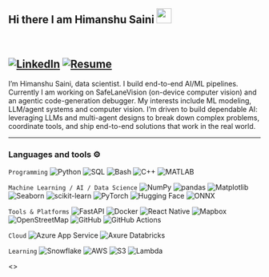 ## Hi there I am Himanshu Saini <img src="https://raw.githubusercontent.com/MartinHeinz/MartinHeinz/master/wave.gif" width="30px">
<br/>

[![LinkedIn](https://img.shields.io/badge/linkedin-%230077B5.svg?style=for-the-badge&logo=linkedin&logoColor=white)](https://www.linkedin.com/in/sainihimanshu/) [![Resume](https://img.shields.io/badge/Resume-Download-2ea44f?logo=adobeacrobatreader&logoColor=fff)](https://himanshusaini11.github.io/HSaini_DS.pdf)
---

I’m Himanshu Saini, data scientist. I build end-to-end AI/ML pipelines. Currently I am working on SafeLaneVision (on-device computer vision) and an agentic code-generation debugger. My interests include ML modeling, LLM/agent systems and computer vision. I’m driven to build dependable AI: leveraging LLMs and multi-agent designs to break down complex problems, coordinate tools, and ship end-to-end solutions that work in the real world.

---

### Languages and tools ⚙️
<!-- For more icons please follow  https://github.com/MikeCodesDotNET/ColoredBadges -->
```Programming```
![Python](https://img.shields.io/badge/Python-3776AB?logo=python&logoColor=fff) ![SQL](https://img.shields.io/badge/SQL-336791?logoColor=fff) ![Bash](https://img.shields.io/badge/Bash-121011?logo=gnubash&logoColor=fff) ![C++](https://img.shields.io/badge/C++-00599C?logo=c%2B%2B&logoColor=fff) ![MATLAB](https://img.shields.io/badge/MATLAB-0076A8?logo=mathworks&logoColor=fff)

```Machine Learning / AI / Data Science```
![NumPy](https://img.shields.io/badge/NumPy-013243?logo=numpy&logoColor=fff) ![pandas](https://img.shields.io/badge/pandas-150458?logo=pandas&logoColor=fff)
![Matplotlib](https://img.shields.io/badge/Matplotlib-11557c?logo=matplotlib&logoColor=fff) ![Seaborn](https://img.shields.io/badge/Seaborn-4C8CBF?logo=seaborn&logoColor=fff) ![scikit-learn](https://img.shields.io/badge/scikit--learn-F7931E?logo=scikitlearn&logoColor=fff) ![PyTorch](https://img.shields.io/badge/PyTorch-EE4C2C?logo=pytorch&logoColor=fff) ![Hugging Face](https://img.shields.io/badge/Hugging%20Face-FFD21E?logo=huggingface&logoColor=000) ![ONNX](https://img.shields.io/badge/ONNX-005CED?logo=onnx&logoColor=fff)

```Tools & Platforms```
![FastAPI](https://img.shields.io/badge/FastAPI-009688?logo=fastapi&logoColor=fff) ![Docker](https://img.shields.io/badge/Docker-2496ED?logo=docker&logoColor=fff) ![React Native](https://img.shields.io/badge/React%20Native-61DAFB?logo=react&logoColor=000) ![Mapbox](https://img.shields.io/badge/Mapbox-000000?logo=mapbox&logoColor=fff) ![OpenStreetMap](https://img.shields.io/badge/OpenStreetMap-7EBC6F?logo=openstreetmap&logoColor=fff) ![GitHub](https://img.shields.io/badge/GitHub-181717?logo=github&logoColor=fff) ![GitHub Actions](https://img.shields.io/badge/GitHub%20Actions-2088FF?logo=githubactions&logoColor=fff)
<!-- ![Redis](https://img.shields.io/badge/Redis-DC382D?logo=redis&logoColor=fff) -->

```Cloud```
![Azure App Service](https://img.shields.io/badge/Azure-0078D4?logo=microsoftazure&logoColor=fff) ![Axure Databricks](https://img.shields.io/badge/Databricks-FF3621?logo=databricks&logoColor=fff)

```Learning```
![Snowflake](https://img.shields.io/badge/Snowflake-29B5E8?logo=snowflake&logoColor=fff) ![AWS](https://img.shields.io/badge/AWS-232F3E?logo=amazonaws&logoColor=fff) ![S3](https://img.shields.io/badge/Amazon%20S3-569A31?logo=amazons3&logoColor=fff) ![Lambda](https://img.shields.io/badge/AWS%20Lambda-FF9900?logo=awslambda&logoColor=fff)

<>
<!--
**himanshusaini11/himanshusaini11** is a ✨ _special_ ✨ repository because its `README.md` (this file) appears on your GitHub profile.

Here are some ideas to get you started:

- 🔭 I’m currently working on ...
- 🌱 I’m currently learning ...
- 👯 I’m looking to collaborate on ...
- 🤔 I’m looking for help with ...
- 💬 Ask me about ...
- 📫 How to reach me: ...
- 😄 Pronouns: ...
- ⚡ Fun fact: ...
-->
